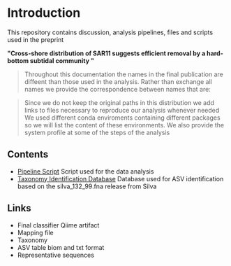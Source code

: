 # Introduction

This repository contains discussion, analysis pipelines, files and scripts used in the preprint 

**"Cross-shore distribution of SAR11 suggests efficient removal by a hard-bottom subtidal community
"**

> Throughout this documentation the names in the final publication are diffeent than those used in the analysis.  Rather than exchange all names we provide the correspondence between names that are:

> Since we do not keep the original paths in this distribution we add links to files necessary to reproduce our analysis whenever needed  
> We used different conda enviroments containing different packages so we will list the content of these environments. We also provide the system profile at some of the steps of the analysis  

## Contents

- [Pipeline Script](https://github.com/suzumar/transect_ms/blob/main/files/SSUpipeline.bash) Script used for the data analysis 
- [Taxonomy Identification Database](https://github.com/suzumar/transect_ms/blob/main/files/taxo.md) Database used for ASV identification based on the silva_132_99.fna release from Silva

## Links
- Final classifier Qiime artifact
- Mapping file
- Taxonomy
- ASV table biom and txt format
- Representative sequences
